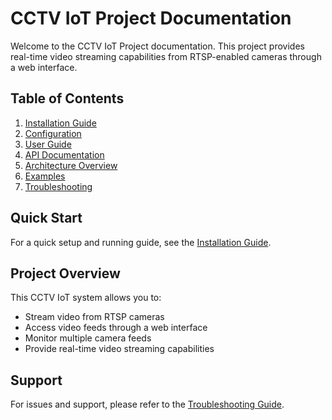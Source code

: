 # CCTV IoT Project Documentation

Welcome to the CCTV IoT Project documentation. This project provides real-time video streaming capabilities from RTSP-enabled cameras through a web interface.

## Table of Contents

1. [Installation Guide](installation/README.md)
2. [Configuration](configuration/README.md)
3. [User Guide](user-guide/README.md)
4. [API Documentation](api/README.md)
5. [Architecture Overview](architecture/README.md)
6. [Examples](examples/README.md)
7. [Troubleshooting](troubleshooting/README.md)

## Quick Start

For a quick setup and running guide, see the [Installation Guide](installation/README.md).

## Project Overview

This CCTV IoT system allows you to:

- Stream video from RTSP cameras
- Access video feeds through a web interface
- Monitor multiple camera feeds
- Provide real-time video streaming capabilities

## Support

For issues and support, please refer to the [Troubleshooting Guide](troubleshooting/README.md).
